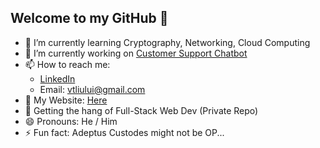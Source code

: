 ## Welcome to my GitHub 👋
- 🌱 I’m currently learning Cryptography, Networking, Cloud Computing
- 🔭 I’m currently working on [Customer Support Chatbot](https://github.com/UXLY-Chatbot) <br>
- 📫 How to reach me: <br>
  - [LinkedIn](www.linkedin.com/in/vincent-liu003)
  - Email: vtliului@gmail.com
- 🎨 My Website: [Here](https://personal-website-vincent-liu.vercel.app/) <br>
- 💬 Getting the hang of Full-Stack Web Dev (Private Repo)
- 😄 Pronouns: He / Him <br>
- ⚡ Fun fact: Adeptus Custodes might not be OP... <br>
<!--
Here are some ideas to get you started:



- 👯 I’m looking to collaborate on ...
- 🤔 I’m looking for help with ...



-->
